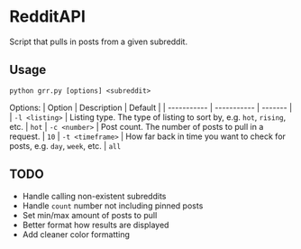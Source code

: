 # RedditAPI
Script that pulls in posts from a given subreddit.

## Usage
```
python grr.py [options] <subreddit>
```
Options:
| Option      | Description | Default |
| ----------- | ----------- | ------- |
| `-l <listing>` | Listing type. The type of listing to sort by, e.g. `hot`, `rising`, etc. | `hot`
| `-c <number>`  | Post count. The number of posts to pull in a request. | `10`
| `-t <timeframe>`  | How far back in time you want to check for posts, e.g. `day`, `week`, etc. | `all`

## TODO
* Handle calling non-existent subreddits
* Handle `count` number not including pinned posts
* Set min/max amount of posts to pull
* Better format how results are displayed
* Add cleaner color formatting
